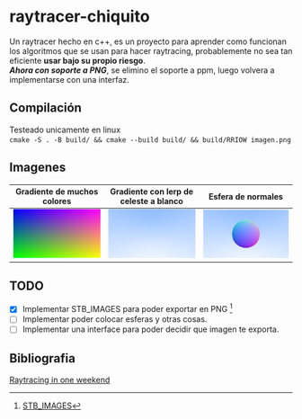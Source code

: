 # raytracer-chiquito
Un raytracer hecho en c++, es un proyecto para aprender como funcionan los algoritmos que se usan para hacer raytracing, probablemente no sea tan eficiente **usar bajo su propio riesgo**.  
**_Ahora con soporte a PNG_**, se elimino el soporte a ppm, luego volvera a implementarse con una interfaz. 
## Compilación
Testeado unicamente en linux  
`cmake -S . -B build/ && cmake --build build/ && build/RRIOW imagen.png`   
## Imagenes
|Gradiente de muchos colores|Gradiente con lerp de celeste a blanco|Esfera de normales|
|-------------------|--------------------|--------------------|
|![](img/imagen.png)|![](img/imagen2.png)|![](img/esfera_normales.png)|
## TODO
 - [x] Implementar STB_IMAGES para poder exportar en PNG [^1]
 - [ ] Implementar poder colocar esferas y otras cosas.
 - [ ] Implementar una interface para poder decidir que imagen te exporta.
## Bibliografia
[Raytracing in one weekend](https://raytracing.github.io/books/RayTracingInOneWeekend.html)  
[^1]: [STB_IMAGES](https://github.com/nothings/stb#stb_libs)

